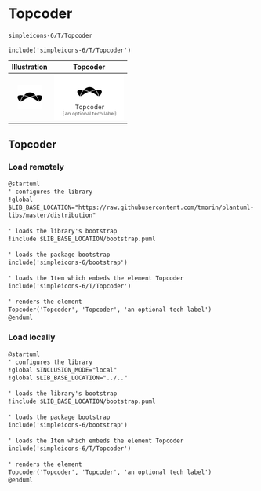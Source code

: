 # Topcoder


```text
simpleicons-6/T/Topcoder
```

```text
include('simpleicons-6/T/Topcoder')
```



| Illustration | Topcoder |
| :---: | :---: |
| ![illustration for Illustration](../../simpleicons-6/T/Topcoder.png) | ![illustration for Topcoder](../../simpleicons-6/T/Topcoder.Local.png) |




## Topcoder

### Load remotely
```plantuml
@startuml
' configures the library
!global $LIB_BASE_LOCATION="https://raw.githubusercontent.com/tmorin/plantuml-libs/master/distribution"

' loads the library's bootstrap
!include $LIB_BASE_LOCATION/bootstrap.puml

' loads the package bootstrap
include('simpleicons-6/bootstrap')

' loads the Item which embeds the element Topcoder
include('simpleicons-6/T/Topcoder')

' renders the element
Topcoder('Topcoder', 'Topcoder', 'an optional tech label')
@enduml
```

### Load locally
```plantuml
@startuml
' configures the library
!global $INCLUSION_MODE="local"
!global $LIB_BASE_LOCATION="../.."

' loads the library's bootstrap
!include $LIB_BASE_LOCATION/bootstrap.puml

' loads the package bootstrap
include('simpleicons-6/bootstrap')

' loads the Item which embeds the element Topcoder
include('simpleicons-6/T/Topcoder')

' renders the element
Topcoder('Topcoder', 'Topcoder', 'an optional tech label')
@enduml
```

